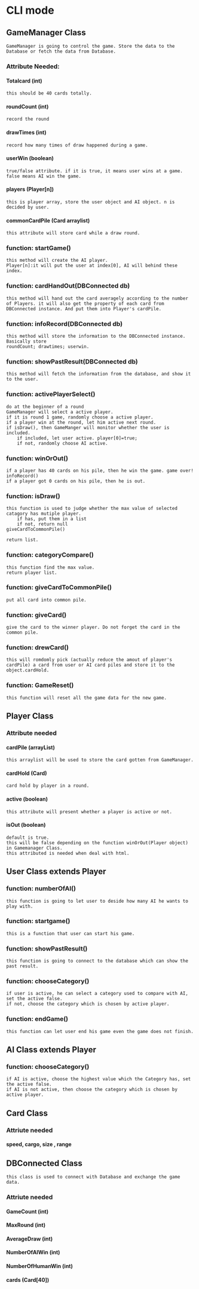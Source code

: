 # CLI mode

## GameManager Class
    GameManager is going to control the game. Store the data to the Database or fetch the data from Database.
### Attribute Needed:
#### Totalcard (int)
    this should be 40 cards totally.
#### roundCount (int)
    record the round
####  drawTimes (int)
    record how many times of draw happened during a game.
####  userWin (boolean)
    true/false attribute. if it is true, it means user wins at a game. false means AI win the game.
#### players (Player[n])
    this is player array, store the user object and AI object. n is decided by user.
#### commonCardPile (Card arraylist)
    this attribute will store card while a draw round.

### function: startGame()
    this method will create the AI player. 
    Player[n]:it will put the user at index[0], AI will behind these index.

### function: cardHandOut(DBConnected db)
    this method will hand out the card averagely according to the number of Players. it will also get the property of each card from DBConnected instance. And put them into Player's cardPile.
### function: infoRecord(DBConnected db)
    this method will store the information to the DBConnected instance. Basically store 
    roundCount; drawtimes; userwin.
### function: showPastResult(DBConnected db)
    this method will fetch the information from the database, and show it to the user.

### function: activePlayerSelect()
    do at the beginner of a round
    GameManager will select a active player.
    if it is round 1 game, randomly choose a active player.
    if a player win at the round, let him active next round. 
    if isDraw(), then GameManger will monitor whether the user is included.
        if included, let user active. player[0]=true;
        if not, randomly choose AI active.
### function: winOrOut()
    if a player has 40 cards on his pile, then he win the game. game over! infoRecord()
    if a player got 0 cards on his pile, then he is out.
### function: isDraw()
    this function is used to judge whether the max value of selected catagory has mutiple player.
        if has, put them in a list
        if not, return null
    giveCardToCommonPile()

    return list.
    
### function: categoryCompare()
    this function find the max value.
    return player list.

### function: giveCardToCommonPile()
    put all card into common pile.

### function: giveCard()
    give the card to the winner player. Do not forget the card in the common pile.

### function: drewCard()
    this will romdomly pick (actually reduce the amout of player's cardPile) a card from user or AI card piles and store it to the object.cardHold. 

### function: GameReset()
    this function will reset all the game data for the new game.

## Player Class
### Attribute needed
#### cardPile (arrayList)
    this arraylist will be used to store the card gotten from GameManager. 

#### cardHold (Card)
    card hold by player in a round. 

#### active (boolean)
    this attribute will present whether a player is active or not.
#### isOut (boolean)
    default is true.
    this will be false depending on the function winOrOut(Player object) in Gamemanager Class. 
    this attributed is needed when deal with html.

## User Class extends Player

### function: numberOfAI()        
    this function is going to let user to deside how many AI he wants to play with.

### function: startgame()
    this is a function that user can start his game.

### function: showPastResult()
    this function is going to connect to the database which can show the past result.

### function: chooseCategory()
    if user is active, he can select a category used to compare with AI, set the active false.
    if not, choose the category which is chosen by active player.
  
### function: endGame()
    this function can let user end his game even the game does not finish.

## AI Class extends Player

### function: chooseCategory()
    if AI is active, choose the highest value which the Category has, set the active false.
    if AI is not active, then choose the category which is chosen by active player.
    
## Card Class 

### Attriute needed

#### speed, cargo, size , range


## DBConnected Class
    this class is used to connect with Database and exchange the game data.
### Attriute needed
#### GameCount (int)
#### MaxRound (int)
#### AverageDraw (int)
#### NumberOfAIWin (int)
#### NumberOfHumanWin (int)
#### cards (Card[40])